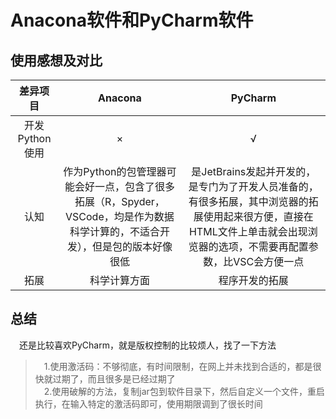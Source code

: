 # Anacona软件和PyCharm软件  

## 使用感想及对比  

|差异项目   |Anacona    |PyCharm|
|:----------:|:-------:|:--------:|
|开发Python使用|×|√|
|认知|作为Python的包管理器可能会好一点，包含了很多拓展（R，Spyder，VSCode，均是作为数据科学计算的，不适合开发），但是包的版本好像很低|是JetBrains发起并开发的，是专门为了开发人员准备的，有很多拓展，其中浏览器的拓展使用起来很方便，直接在HTML文件上单击就会出现浏览器的选项，不需要再配置参数，比VSC会方便一点|
|拓展|科学计算方面|程序开发的拓展|  

## 总结  

&emsp;还是比较喜欢PyCharm，就是版权控制的比较烦人，找了一下方法  
>&emsp;1.使用激活码：不够彻底，有时间限制，在网上并未找到合适的，都是很快就过期了，而且很多是已经过期了  
>&emsp;2.使用破解的方法，复制jar包到软件目录下，然后自定义一个文件，重启执行，在输入特定的激活码即可，使用期限调到了很长时间  
